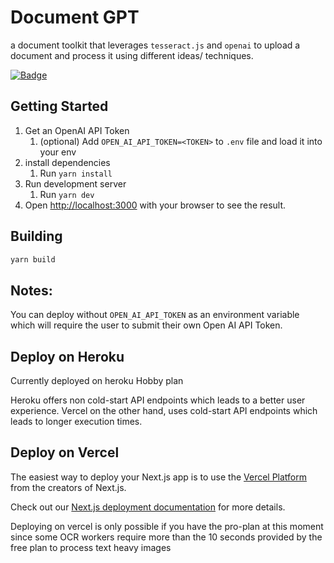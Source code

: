 # Document GPT
a document toolkit that leverages `tesseract.js` and `openai` to upload a document and process it using different ideas/ techniques.

[![Badge](https://202o2716cl9w.runkit.sh)](http://documentgpt.jasongiroux.com)

## Getting Started
1. Get an OpenAI API Token
   1. (optional) Add `OPEN_AI_API_TOKEN=<TOKEN>` to `.env` file and load it into your env
2. install dependencies
   1. Run `yarn install`
3. Run development server
   1. Run `yarn dev`
4. Open [http://localhost:3000](http://localhost:3000) with your browser to see the result.

## Building
```bash
yarn build
```

## Notes:
You can deploy without `OPEN_AI_API_TOKEN` as an environment variable which will require the user to submit their own Open AI API Token.

## Deploy on Heroku
Currently deployed on heroku Hobby plan

Heroku offers non cold-start API endpoints which leads to a better user experience. Vercel on the other hand, uses cold-start API endpoints which leads to longer execution times.

## Deploy on Vercel
The easiest way to deploy your Next.js app is to use the [Vercel Platform](https://vercel.com/new?utm_medium=default-template&filter=next.js&utm_source=create-next-app&utm_campaign=create-next-app-readme) from the creators of Next.js.

Check out our [Next.js deployment documentation](https://nextjs.org/docs/deployment) for more details.

Deploying on vercel is only possible if you have the pro-plan at this moment since some OCR workers require more than the 10 seconds provided by the free plan to process text heavy images

